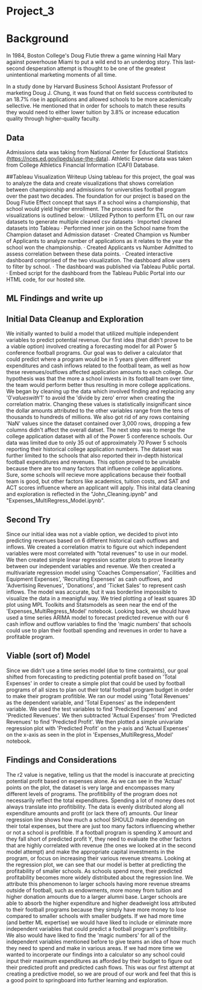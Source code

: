 # Project_3

# Background 
In 1984, Boston College's Doug Flutie threw a game winning Hail Mary against powerhouse Miami to put a wild end to an underdog story. This last- second desperation attempt is thought to be one of the greatest unintentional marketing moments of all time.

In a study done by Harvard Business School Assistant Professor of marketing Doug J. Chung, it was found that on field success contributed to an 18.7% rise in applications and allowed schools to be more academically sellective. He mentioned that in order for schools to match these results they would need to either lower tuition by 3.8% or increase education quality through higher-quality faculty.


## Data 
Admissions data was taking from National Center for Eductional Statistcs (https://nces.ed.gov/ipeds/use-the-data). Athletic Expense data was taken from College Athletics Financial Information (CAFI) Database. 

##Tableau Visualization Writeup
Using tableau for this project, the goal  was to analyze the data and create visualizations that shows correlation between championship and admissions for universities football program over the past two decades. The foundation for our project is based on the Doug Flutie Effect concept that says if a school wins a championship, that school would yield higher enrollment.  The process used for the visualizations is outlined below: 
·      Utilized Python to perform ETL on our raw datasets to generate multiple cleaned csv datasets
·      Imported cleaned datasets into Tableau
·      Performed inner join on the School name from the Champion dataset and Admission dataset 
·      Created Champion vs Number of Applicants to analyze number of applications as it relates to the year the school won the championship. 
·      Created Applicants vs Number Admitted to assess correlation between these data points. 
·      Created interactive dashboard comprised of the two visualization.  The dashboard allow users to filter by school.
·      The dashboard was published via Tableau Public portal. 
·      Embed script for the dashboard from the Tableau Public Portal into our HTML code, for our hosted site.

## ML Findings and write up 

## Initial Data Cleanup and Exploration
We initially wanted to build a model that utilized multiple independent variables to predict potential revenue. Our first idea (that didn't prove to be a viable option) involved creating a forecasting model for all Power 5 conference football programs. Our goal was to deliver a calculator that could predict where a program would be in 5 years given different expenditures and cash inflows related to the football team, as well as how these revenues/outflows affected application amounts to each college. Our hypothesis was that the more a school invests in its football team over time, the team would perform better thus resulting in more college applications. We began by cleaning up the data which involved finding and replacing any '$0' values with '$1' to avoid the 'divide by zero' error when creating the correlation matrix. Changing these values is statistically insignificant since the dollar amounts attributed to the other variables range from the tens of thousands to hundreds of millions. We also got rid of any rows containing  'NaN' values since the dataset contained over 3,000 rows, dropping a few columns didn't affect the overall datset. The next step was to merge the college application dataset with all of the Power 5 conference schools. Our data was limited due to only 35 out of approximately 70 Power 5 schools reporting their historical college application numbers. The dataset was further limited to the schools that also reported their in-depth historical football expenditures and revenues. This option proved to be unviable because there are too many factors that influence college applications. Sure, some schools will recieve more applications because their football team is good, but other factors like academics, tuition costs, and SAT and ACT scores influence where an applicant will apply. This inital data cleaning and exploration is reflected in the "John_Cleaning.ipynb" and "Expenses_MultiRegress_Model.ipynb".

## Second Try
Since our initial idea was not a viable option, we decided to pivot into predicting revenues based on 6 different historical cash outflows and inflows. We created a correlation matrix to figure out which independent variables were most correlated with "total revenues" to use in our model. We then created simple linear regression scatter plots to prove linearity between our independent variables and revenue. We then created a multivariate regression model using 'Coaches Compensation', 'Facilities and Equipment Expenses', 'Recruiting Expenses' as cash outflows, and 'Advertising Revenues', 'Donations', and 'Ticket Sales' to represent cash inflows. The model was accurate, but it was borderline impossible to visualize the data in a meanigful way. We tried plotting a of least squares 3D plot using MPL Toolkits and Statsmodels as seen near the end of the 'Expenses_MultiRegress_Model' notebook. Looking back, we should have used a time series ARIMA model to forecast predicted revenue with our 6 cash inflow and outflow variables to find the 'magic numbers' that schools could use to plan their football spending and revenues in order to have a profitable program. 

## Viable (sort of) Model
Since we didn't use a time series model (due to time contraints), our goal shifted from forecasting to predicting potential profit based on 'Total Expenses' in order to create a simple plot that could be used by football programs of all sizes to plan out their total football program budget in order to make their program profitible. We ran our model using 'Total Revenues' as the dependent variable, and 'Total Expenses' as the independent variable. We used the test variables to find 'Predicted Expenses' and 'Predicted Revenues'. We then subtracted 'Actual Expenses' from 'Predicted Revenues' to find 'Predicted Profit'. We then plotted a simple univariate regression plot with 'Predicted Profit' on the y-axis and 'Actual Expenses' on the x-axis as seen in the plot in 'Expenses_MultiRegress_Model' notebook. 

## Findings and Considerations
The r2 value is negative, telling us that the model is inaccurate at precicting potential profit based on expenses alone. As we can see in the 'Actual' points on the plot, the dataset is very large and encompasses many different levels of programs. The profitibility of the program does not necessarily reflect the total expenditures. Spending a lot of money does not always translate into profitibility. The data is evenly distributed along all expenditure amounts and profit (or lack there of) amounts. Our linear regression line shows how much a school SHOULD make depending on their total expenses, but there are just too many factors influencing whether or not a school is profitible. If a football program is spending X amount and they fall short of predicted profit Y, they need to evaluate the other factors that are highly correlated with revenue (the ones we looked at in the second model attempt) and make the appropriate capital investments in the program, or focus on increasing their various revenue streams. Looking at the regression plot, we can see that our model is better at predicting the profitability of smaller schools. As schools spend more, their predicted profitability becomes more widely distributed about the regression line. We attribute this phenomenon to larger schools having more revenue streams outside of football, such as endowments, more money from tuition and higher donation amounts due to a larger alumni base. Larger schools are able to absorb the higher expenditure and higher deadweight loss attributed to their football programs because they simply have more money to lose compared to smaller schools with smaller budgets. If we had more time (and better ML expertise) we would have liked to include or eliminate more independent variables that could predict a football program's profitibility. We also would have liked to find the 'magic numbers' for all of the independent variables mentioned before to give teams an idea of how much they need to spend and make in various areas. If we had more time we wanted to incorperate our findings into a calculator so any school could input their maximum expenditures as afforded by their budget to figure out their predicted profit and predicted cash flows. This was our first attempt at creating a predictive model, so we are proud of our work and feel that this is a good point to springboard into further learning and exploration. 
